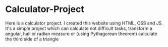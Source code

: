 # Calculator-Project
Here is a calculator project. I created this website using HTML, CSS and JS. It's a simple project which can calculate not difficult tasks, transform a angular, hail or radian measure or (using Pythagorean theorem) calculate the third side of a triangle
